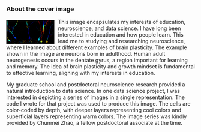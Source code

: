 ### About the cover image

<img src="/assets/BL,CMZ_DGcolorCodedRep_B_forBlog.jpg" alt="BL,CMZ" align="left" width="25%" style="float: left; margin: 4px 10px 0px 0px; border: 1px solid #000000;"> This image encapsulates my interests of education, neuroscience, and data science. I have long been interested in education and how people learn. This lead me to studying and researching neuroscience, where I learned about different examples of brain plasticity. The example shown in the image are neurons born in adulthood. Human adult neurogenesis occurs in the dentate gyrus, a region important for learning and memory. The idea of brain plasticity and growth mindset is fundamental to effective learning, aligning with my interests in education.

My graduate school and postdoctoral neuroscience research provided a natural introduction to data science. In one data science project, I was interested in depicting a series of images in a single representation. The code I wrote for that project was used to produce this image. The cells are color-coded by depth, with deeper layers representing cool colors and superficial layers representing warm colors. The image series was kindly provided by Chunmei Zhao, a fellow postdoctoral associate at the time.
